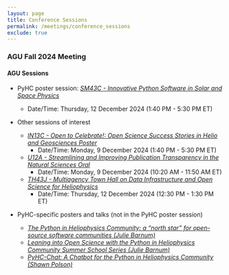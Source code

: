 ```yaml
---
layout: page
title: Conference Sessions
permalink: /meetings/conference_sessions
exclude: true
---
```


### AGU Fall 2024 Meeting

#### AGU Sessions
* PyHC poster session: [_SM43C - Innovative Python Software in Solar and Space Physics_](https://agu.confex.com/agu/agu24/meetingapp.cgi/Session/225308)
    * Date/Time: Thursday, 12 December 2024 (1:40 PM - 5:30 PM ET)

* Other sessions of interest
    * [_IN13C - Open to Celebrate!: Open Science Success Stories in Helio and Geosciences Poster_](https://agu.confex.com/agu/agu24/meetingapp.cgi/Session/229151)
        * Date/Time: Monday, 9 December 2024 (1:40 PM - 5:30 PM ET)
    * [_U12A - Streamlining and Improving Publication Transparency in the Natural Sciences Oral_](https://agu.confex.com/agu/agu24/meetingapp.cgi/Session/240984)
        * Date/Time: Monday, 9 December 2024 (10:20 AM - 11:50 AM ET)
    * [_TH43J - Multiagency Town Hall on Data Infrastructure and Open Science for Heliophysics_](https://agu.confex.com/agu/agu24/meetingapp.cgi/Session/228904)
        * Date/Time: Thursday, 12 December 2024 (12:30 PM - 1:30 PM ET)

* PyHC-specific posters and talks (not in the PyHC poster session)
    * [_The Python in Heliophysics Community: a “north star” for open-source software communities (Julie Barnum)_](https://agu.confex.com/agu/agu24/meetingapp.cgi/Paper/1524747)
    * [_Leaning into Open Science with the Python in Heliophysics Community Summer School Series (Julie Barnum)_](https://agu.confex.com/agu/agu24/meetingapp.cgi/Paper/1532801)
    * [_PyHC-Chat: A Chatbot for the Python in Heliophysics Community (Shawn Polson)_](https://agu.confex.com/agu/agu24/meetingapp.cgi/Paper/1529613)

